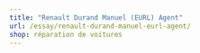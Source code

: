 ```yaml
---
title: "Renault Durand Manuel (EURL) Agent"
url: /essay/renault-durand-manuel-eurl-agent/
shop: réparation de voitures
---
```

